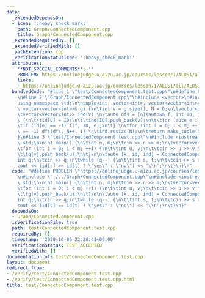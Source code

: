 ```yaml
---
data:
  _extendedDependsOn:
  - icon: ':heavy_check_mark:'
    path: Graph/ConnectedComponent.cpp
    title: Graph/ConnectedComponent.cpp
  _extendedRequiredBy: []
  _extendedVerifiedWith: []
  _pathExtension: cpp
  _verificationStatusIcon: ':heavy_check_mark:'
  attributes:
    '*NOT_SPECIAL_COMMENTS*': ''
    PROBLEM: https://onlinejudge.u-aizu.ac.jp/courses/lesson/1/ALDS1/all/ALDS1_11_D
    links:
    - https://onlinejudge.u-aizu.ac.jp/courses/lesson/1/ALDS1/all/ALDS1_11_D
  bundledCode: "#line 1 \"test/ConnectedComponent.test.cpp\"\n#define PROBLEM \"https://onlinejudge.u-aizu.ac.jp/courses/lesson/1/ALDS1/all/ALDS1_11_D\"\
    \n#line 2 \"Graph/ConnectedComponent.cpp\"\n#include <vector>\n#include <tuple>\n\
    using namespace std;\n\ntuple<int, vector<int>, vector<vector<int>>> ConnectedComponent(const\
    \ vector<vector<int>>& g) {\n\tint V = g.size(), N = 0;\n\tvector<int> id(V, -1);\n\
    \tvector<vector<int>> ind(V);\n\tauto dfs = [&](auto&& f, int ID, int v) -> void\
    \ {\n\t\tid[v] = ID;\n\t\tind[ID].push_back(v);\n\t\tfor (auto e : g[v])\n\t\t\
    \tif (id[e] == -1) f(f, ID, e);\n\t};\n\tfor (int i = 0; i < V; ++i)\n\t\tif (id[i]\
    \ == -1) dfs(dfs, N++, i);\n\tind.resize(N);\n\treturn make_tuple(N, id, ind);\n\
    }\n#line 3 \"test/ConnectedComponent.test.cpp\"\n#include <iostream>\nusing namespace\
    \ std;\n\nint main() {\n\tint n, m;\n\tcin >> n >> m;\n\tvector<vector<int>> g(n);\n\
    \tfor (int i = 0; i < m; ++i) {\n\t\tint u, v;\n\t\tcin >> u >> v;\n\t\tg[u].push_back(v);\n\
    \t\tg[v].push_back(u);\n\t}\n\n\tauto [k, id, ind] = ConnectedComponent(g);\n\t\
    int q;\n\tcin >> q;\n\twhile (q--) {\n\t\tint s, t;\n\t\tcin >> s >> t;\n\t\t\
    cout << (id[s] == id[t] ? \"yes\" : \"no\") << '\\n';\n\t}\n}\n"
  code: "#define PROBLEM \"https://onlinejudge.u-aizu.ac.jp/courses/lesson/1/ALDS1/all/ALDS1_11_D\"\
    \n#include \"./../Graph/ConnectedComponent.cpp\"\n#include <iostream>\nusing namespace\
    \ std;\n\nint main() {\n\tint n, m;\n\tcin >> n >> m;\n\tvector<vector<int>> g(n);\n\
    \tfor (int i = 0; i < m; ++i) {\n\t\tint u, v;\n\t\tcin >> u >> v;\n\t\tg[u].push_back(v);\n\
    \t\tg[v].push_back(u);\n\t}\n\n\tauto [k, id, ind] = ConnectedComponent(g);\n\t\
    int q;\n\tcin >> q;\n\twhile (q--) {\n\t\tint s, t;\n\t\tcin >> s >> t;\n\t\t\
    cout << (id[s] == id[t] ? \"yes\" : \"no\") << '\\n';\n\t}\n}"
  dependsOn:
  - Graph/ConnectedComponent.cpp
  isVerificationFile: true
  path: test/ConnectedComponent.test.cpp
  requiredBy: []
  timestamp: '2020-10-06 22:30:41+09:00'
  verificationStatus: TEST_ACCEPTED
  verifiedWith: []
documentation_of: test/ConnectedComponent.test.cpp
layout: document
redirect_from:
- /verify/test/ConnectedComponent.test.cpp
- /verify/test/ConnectedComponent.test.cpp.html
title: test/ConnectedComponent.test.cpp
---
```


